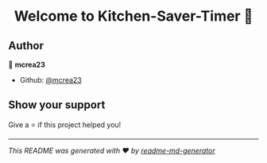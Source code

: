 <h1 align="center">Welcome to Kitchen-Saver-Timer 👋</h1>
<p>
</p>

## Author

👤 **mcrea23**

* Github: [@mcrea23](https://github.com/mcrea23)

## Show your support

Give a ⭐️ if this project helped you!

***
_This README was generated with ❤️ by [readme-md-generator](https://github.com/kefranabg/readme-md-generator)_
